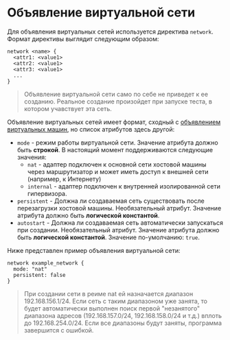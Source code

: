 # Объявление виртуальной сети

Для объявления виртуальных сетей используется директива `network`.
Формат директивы выглядит следующим образом:

```text
network <name> {
  <attr1: <value1>
  <attr2: <value1>
  <attr3: <value1>
  ...
}
```

> Объявление виртуальной сети само по себе не приведет к ее созданию.
> Реальное создание произойдет при запуске теста, в котором учавствует эта
> сеть.

Объявление виртуальных сетей имеет формат, сходный с
[объявлением виртуальных машин](machine),
но список атрибутов здесь другой:

- `mode` - режим работы виртуальной сети. Значение атрибута должно
  быть **строкой**. В настоящий момент поддерживаются следующие
  значения:
  - `nat` - адаптер подключен к основной сети хостовой машины
    через маршрутизатор и может иметь доступ к внешней сети
    (например, к Интернету)
  - `internal` - адаптер подключен к внутренней изолированной
    сети гипервизора.
- `persistent` - Должна ли создаваемая сеть существовать после
  перезагрузки хостовой машины. Необязательный атрибут. Значение
  атрибута должно быть **логической константой**.
- `autostart` - Должна ли создаваемая сеть автоматически запускаться
  при создании. Необязательный атрибут. Значение атрибута должно
  быть **логической константой**. Значение по-умолчанию: `true`.

Ниже представлен пример объявления виртуальной сети:

```testo
network example_network {
  mode: "nat"
  persistent: false
}
```

> При создании сети в реиме nat ей назначается диапазон 192.168.156.1/24.
> Если сеть с таким диапазоном уже занята, то будет автоматически выполнен
> поиск первой \"незанятого\" диапазона адресов (192.168.157.0/24,
> 192.168.158.0/24 и т.д.) вплоть до 192.168.254.0/24. Если все диапазоны
> будут заняты, программа завершится с ошибкой.

